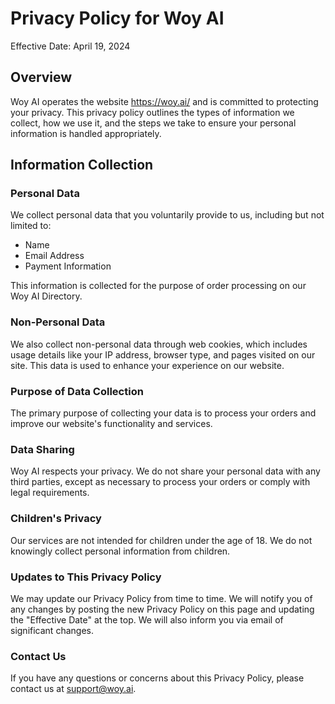 # Privacy Policy for Woy AI

Effective Date: April 19, 2024

## Overview
Woy AI operates the website https://woy.ai/ and is committed to protecting your privacy. This privacy policy outlines the types of information we collect, how we use it, and the steps we take to ensure your personal information is handled appropriately.
## Information Collection

### Personal Data

We collect personal data that you voluntarily provide to us, including but not limited to:

- Name
- Email Address
- Payment Information

This information is collected for the purpose of order processing on our Woy AI Directory.

### Non-Personal Data

We also collect non-personal data through web cookies, which includes usage details like your IP address, browser type, and pages visited on our site. This data is used to enhance your experience on our website.

### Purpose of Data Collection

The primary purpose of collecting your data is to process your orders and improve our website's functionality and services.

### Data Sharing

Woy AI respects your privacy. We do not share your personal data with any third parties, except as necessary to process your orders or comply with legal requirements.

### Children's Privacy

Our services are not intended for children under the age of 18. We do not knowingly collect personal information from children.
### Updates to This Privacy Policy

We may update our Privacy Policy from time to time. We will notify you of any changes by posting the new Privacy Policy on this page and updating the "Effective Date" at the top. We will also inform you via email of significant changes.
### Contact Us

If you have any questions or concerns about this Privacy Policy, please contact us at support@woy.ai.